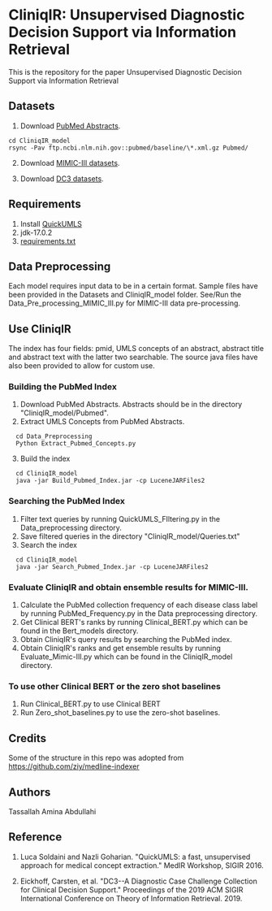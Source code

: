 # CliniqIR: Unsupervised Diagnostic Decision Support via Information Retrieval

This is the repository for the paper Unsupervised Diagnostic Decision Support via Information Retrieval

## Datasets
1. Download [PubMed Abstracts](https://ftp.ncbi.nlm.nih.gov/pubmed/baseline/).

  ```
  cd CliniqIR_model
  rsync -Pav ftp.ncbi.nlm.nih.gov::pubmed/baseline/\*.xml.gz Pubmed/
  ```
  
2. Download [MIMIC-III datasets](https://mimic.mit.edu/docs/gettingstarted/).

3. Download [DC3 datasets](https://github.com/codiag-public/dc3).

## Requirements
1. Install [QuickUMLS](https://github.com/Georgetown-IR-Lab/QuickUMLS)
2. jdk-17.0.2
3. [requirements.txt](https://github.com/rsinghlab/CliniqIR/blob/efef52f87a7fba8faa4a05f209f85ef6daf08fec/requirements.txt)

## Data Preprocessing
Each model requires input data to be in a certain format. Sample files have been provided in the Datasets and CliniqIR_model folder. See/Run the Data_Pre_processing_MIMIC_III.py for MIMIC-III data pre-processing.

## Use CliniqIR 
The index has four fields: pmid, UMLS concepts of an abstract, abstract title and abstract text with the latter two searchable. The source java files have also been provided to allow for custom use.

### Building the PubMed Index
1. Download PubMed Abstracts. Abstracts should be in the directory "CliniqIR_model/Pubmed".
2. Extract UMLS Concepts from PubMed Abstracts.

```
  cd Data_Preprocessing
  Python Extract_Pubmed_Concepts.py
```
3. Build the index

```
  cd CliniqIR_model
  java -jar Build_Pubmed_Index.jar -cp LuceneJARFiles2
```
### Searching the PubMed Index
1. Filter text queries by running QuickUMLS_FIltering.py in the Data_preprocessing directory.
2. Save filtered queries in the directory "CliniqIR_model/Queries.txt"
3. Search the index 
```
  cd CliniqIR_model
  java -jar Search_Pubmed_Index.jar -cp LuceneJARFiles2
```
### Evaluate CliniqIR and obtain ensemble results for MIMIC-III.
1. Calculate the PubMed collection frequency of each disease class label by running PubMed_Frequency.py in the Data preprocessing directory.
2. Get Clinical BERT's ranks by running Clinical_BERT.py which can be found in the Bert_models directory. 
3. Obtain CliniqIR's query results by searching the PubMed index.
4. Obtain CliniqIR's ranks and get ensemble results by running Evaluate_Mimic-III.py which can be found in the CliniqIR_model directory.

### To use other Clinical BERT or the zero shot baselines
1. Run Clinical_BERT.py to use Clinical BERT
2. Run Zero_shot_baselines.py to use the zero-shot baselines.



## Credits
Some of the structure in this repo was adopted from https://github.com/ziy/medline-indexer

## Authors
Tassallah Amina Abdullahi

## Reference
1. Luca Soldaini and Nazli Goharian. "QuickUMLS: a fast, unsupervised approach for medical concept extraction." MedIR Workshop, SIGIR 2016.

2. Eickhoff, Carsten, et al. "DC3--A Diagnostic Case Challenge Collection for Clinical Decision Support." Proceedings of the 2019 ACM SIGIR International Conference on Theory of Information Retrieval. 2019.
